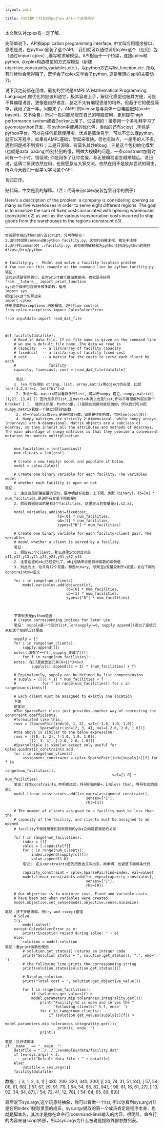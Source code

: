 ```yaml
---
layout: post

title: 分析IBM CPLEX的python API一个自带例子
---
```

本文默认对cplex有一定了解。

先简单说下，API指application programming interface, 中文叫应用程序接口，意思是说，在python里装了这个API， 我们就可以通过调用cplex这个（应用）包（通过import cplex）,编写和求解模型。API相当于一个桥梁，连接cplex和python, 以cplex构造模型的方式写模型（新建objective,constraints,variables,etc.），以python方式写list,function,etc. 所以有时候你会觉得赚了，既学会了cplex又学会了python, 这是我转向api的主要动力。

说下我之前都在用啥。最初的尝试是AMPL(A Mathematical Programming Language),做优化的应该知道它，极其容易上手，解优化模型也极其方便，可是不算编程语言，更像是自然语言，总之不太有编程思维的培养。但基于它的便捷简单，我用了近一年。问题来了，AMPL的license是与具体一台电脑配对(node-based)，又不免费，所以一般只能局限在自己的电脑使用，更别提在high performance system或者Docker上用了。试试别的！接着用一个多礼拜学习了pyomo(python开发，在python中使用的优化包，类似的还有scipy）,毕竟是python平台，可以在任何机器使用啦，优点是简单易学，可以不怎么懂python，就可以写程序，如果有AMPL基础，学起来很快。但也有缺点，一是用的人不多，遇到问题找不到资料；二是开源嘛，有莫名其妙的bug；三是这个包初始化模型(也就是data loading)特别特别的慢，稍微大规模的问题，一条constraint加载时间有一个小时，很低效; 四是用多了让你变傻，与正统编程语言越来越远。说归说，这俩二货我依然在用，也很愿意与大家交流。依然在用不是放弃尝试的理由，所以今天我们一起学习学习这个API.

言归正传。

贴代码，中文是我的解释。（注：代码来自cplex安装包里自带的例子）


Here's a description of the problem: a company is considering opening as many as five warehouses in order to serve eight different regions. The goal is to minimize the sum of fixed costs associated with opening warehouses (constraint c2) as well as the various transportation costs incurred to ship goods from the warehouses to the regions (constraint c3).

----
	      
	告诉脚本用python运行该script，分两种情形：
	1.运行时如果command是python facility.py，这句代码被无视，相当于注释
	2.运行时command时 ./facility.py，该句表明解释器为python且指定python的路径
	#!/usr/bin/python

	
	# facility.py -  Model and solve a facility location problem
	# You can run this example at the command line by python facility.py 
	笔记：
	该句必须是程序首行，此时print被当做函数使用，也就是带括号
	from __future__ import print_function
	sys这个模块包含很多很多函数，备用
	import sys
	把cplex这个包导进来
	import cplex
	使用里面的exceptions,用来报错，进行flow control
	from cplex.exceptions import CplexSolverError
	
	from inputdata import read_dat_file



	def facility(datafile):
    	# Read in data file. If no file name is given on the command line
    	# we use a default file name. The data we read is
    	# capacity   -- a list/array of facility capacity
    	# fixedcost  -- a list/array of facility fixed cost
    	# cost       -- a matrix for the costs to serve each client by each
    	#               facility
    	capacity, fixedcost, cost = read_dat_file(datafile)`
		
		 笔记：
		1. len 可以得到 string, list, array,matrix等object的长度，比如len([1,2,3])=3, len("hi")=2
		 2. 多说一句，matrix可以看做多行list, 可以用numpy 建立，numpy.matrix([ [1,2], [3,4] ]) 因为是多行list,且matrix本质上也是list,所以不难理解外层的那个bracket [ ]， 我的认识是，Python里，()是跟在函数功能后面的，所以我们可以把numpy.matrix看做一个建立矩阵的函数
		 3. 对一个matrix取len,是获得其行数，如果要得到列数，可用len(cost[0])
		 4. Numpy matrices are strictly 2-dimensional, while numpy arrays (ndarrays) are N-dimensional. Matrix objects are a subclass of ndarray, so they inherit all the attributes and methods of ndarrays. The main advantage of numpy matrices is that they provide a convenient notation for matrix multiplication
		 
		 
	    num_facilities = len(fixedcost)
	    num_clients = len(cost)
	
	    # Create a new (empty) model and populate it below.
	    model = cplex.Cplex()
	
	    # Create one binary variable for each facility. The variables model
	    # whether each facility is open or not
	笔记：
		1. 注意这是新建变量的语句，要申明目标函数，上下限，类型（binary)。lb=[0] * num_facilities,是说所有变量下限都是0
		2. 假设数据给出的是有3个facilities, 这里定义的变量是x1,x2,x3,

		model.variables.add(obj=fixedcost,
	                        lb=[0] * num_facilities,
	                        ub=[1] * num_facilities,
	                        types=["B"] * num_facilities)
	
	    # Create one binary variable for each facility/client pair. The variables
	    # model whether a client is served by a facility.
	    笔记：
	    1. 假设有3个client, 那么这里定义的其实是y11,y12,y13,y21,y22,y23,y31,y32,y33
	    2. 注意这里的obj已经变化了，obj准确来说是目标函数的系数值
	    3. 到此为止，总共有12个变量，都是binary, 很明显y变量受制于x变量，会在下面的constraints中定义
	    
	    for c in range(num_clients):
	        model.variables.add(obj=cost[c],
	                            lb=[0] * num_facilities,
	                            ub=[1] * num_facilities,
	                            types=["B"] * num_facilities)
	
	
	
		下面很多是python语言
	    # Create corresponding indices for later use
	    笔记： supply是一个空的list,len(supply)=0, supply.append()说白了是填元素到这个空的list里面   
	    
	    supply = []
	    for c in range(num_clients):
	        supply.append([])
		notes：填充了一个[],supply 变成了[[]]
	        for f in range(num_facilities):
		notes: 在[]里面放进元素(0+1)*3+0=3
	            supply[c].append((c + 1) * (num_facilities) + f)
		 	    
	    # Equivalently, supply can be defined by list comprehension
	    # supply = [[(c + 1) * num_facilities + f
	    #            for f in range(num_facilities)] for c in range(num_clients)]
	
	    # Each client must be assigned to exactly one location
	    下面
	    是笔记
	    #The SparsePair class just provides another way of represting the constraint coefficients.
	    #formulated like this:
	    rows = [SparsePair(ind=[0, 1, 2], val=[-1.0, 1.0, 1.0]),
                    SparsePair(ind=[2, 3, 4], val=[-2.0, 2.0, 1.0])]
	    #the above is similar to the below expression:
	    rows = [[[0, 1, 2], [-1.0, 1.0, 1.0]],
        	   [[2, 3, 4], [-2.0, 2.0, 1.0]]]
	    #SparseTriple is similar except only useful for Cplex.quadratic_constraints.add.
	    for c in range(num_clients):
	        assignment_constraint = cplex.SparsePair(ind=[supply[c][f] for f in
	                                                      range(num_facilities)],
	                                                 val=[1.0] * num_facilities)						 
		笔记：线性constraints,申明表达式，符号E指的是=，L指less than, 等号右边的值是1	        
		model.linear_constraints.add(lin_expr=[assignment_constraint],
	                                     senses=["E"],
	                                     rhs=[1])
	
	    # The number of clients assigned to a facility must be less than the
	    # capacity of the facility, and clients must be assigned to an opened
	    # facility下面就是我们前面提到的y与x之间需要满足的关系
	    
	    for f in range(num_facilities):
	        index = [f]
	        value = [-capacity[f]]
	        for c in range(num_clients):
	            index.append(supply[c][f])
	            value.append(1.0)
		    笔记： 定义constraints是先把表达式写出来，再申明，也就是下面两条代码		    
	        capacity_constraint = cplex.SparsePair(ind=index, val=value)
	        model.linear_constraints.add(lin_expr=[capacity_constraint],
	                                     senses=["L"],
	                                     rhs=[0])
	
	    # Our objective is to minimize cost. Fixed and variable costs
	    # have been set when variables were created.
	    model.objective.set_sense(model.objective.sense.minimize)
	
	笔记：接下来是求解，用try and except查错
	    # Solve
	    try:
	        model.solve()
	    except CplexSolverError as e:
	        print("Exception raised during solve: " + e)
	    else:
	        solution = model.solution
	笔记：看print函数的使用
	        # solution.get_status() returns an integer code
	        print("Solution status = ", solution.get_status(), ":", end=' ')
	        # the following line prints the corresponding string
	        print(solution.status[solution.get_status()])
	
	        # Display solution.
	        print("Total cost = ", solution.get_objective_value())
	
	        for f in range(num_facilities):
	            if (solution.get_values(f) >                    
				model.parameters.mip.tolerances.integrality.get()):
	                print("Facility %d is open and serves the "
	                      "following clients:" % f, end=' ')
	                for c in range(num_clients):
	                    if (solution.get_values(supply[c][f]) >
          				model.parameters.mip.tolerances.integrality.get()):
	                        print(c, end=' ')
	                print()

	笔记：执行该脚本
	if __name__ == "__main__":
	    datafile = "../../../examples/data/facility.dat"
	    if len(sys.argv) < 2:
	        print("Default data file : " + datafile)
	    else:
	        datafile = sys.argv[1]
	    facility(datafile)



数据：
[ 3, 1, 2, 4, 1]
[ 480, 200, 320, 340, 300]
[[ 24, 74, 31, 51, 84], 
 [ 57, 54, 86, 61, 68],
 [ 57, 67, 29, 91, 71],
 [ 54, 54, 65, 82, 94],
 [ 98, 81, 16, 61, 27],
 [ 13, 92, 34, 94, 87],
 [ 54, 72, 41, 12, 78],
 [ 54, 64, 65, 89, 89]]
		



最后说下sys.argv,这个玩意特抽象，你可以看做一个list, 所以你看到sys.argv[1]是在用index 1提取里面的成员。sys.argv提取的第一个成员肯定是程序本身，也就是脚本名，其次才是你在命令行(command-line)输入的内容。很明显，命令行的内容来自script外部，所以sys.argv为什么被说是提取外部参数列表。





















